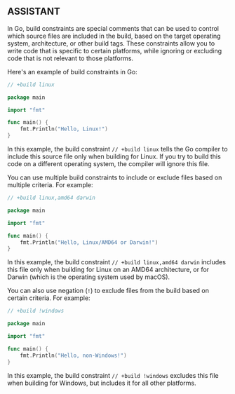 ## ASSISTANT
In Go, build constraints are special comments that can be used to control which source files are included in the build, based on the target operating system, architecture, or other build tags. These constraints allow you to write code that is specific to certain platforms, while ignoring or excluding code that is not relevant to those platforms.

Here's an example of build constraints in Go:

```go
// +build linux

package main

import "fmt"

func main() {
    fmt.Println("Hello, Linux!")
}
```

In this example, the build constraint `// +build linux` tells the Go compiler to include this source file only when building for Linux. If you try to build this code on a different operating system, the compiler will ignore this file.

You can use multiple build constraints to include or exclude files based on multiple criteria. For example:

```go
// +build linux,amd64 darwin

package main

import "fmt"

func main() {
    fmt.Println("Hello, Linux/AMD64 or Darwin!")
}
```

In this example, the build constraint `// +build linux,amd64 darwin` includes this file only when building for Linux on an AMD64 architecture, or for Darwin (which is the operating system used by macOS).

You can also use negation (`!`) to exclude files from the build based on certain criteria. For example:

```go
// +build !windows

package main

import "fmt"

func main() {
    fmt.Println("Hello, non-Windows!")
}
```

In this example, the build constraint `// +build !windows` excludes this file when building for Windows, but includes it for all other platforms.
